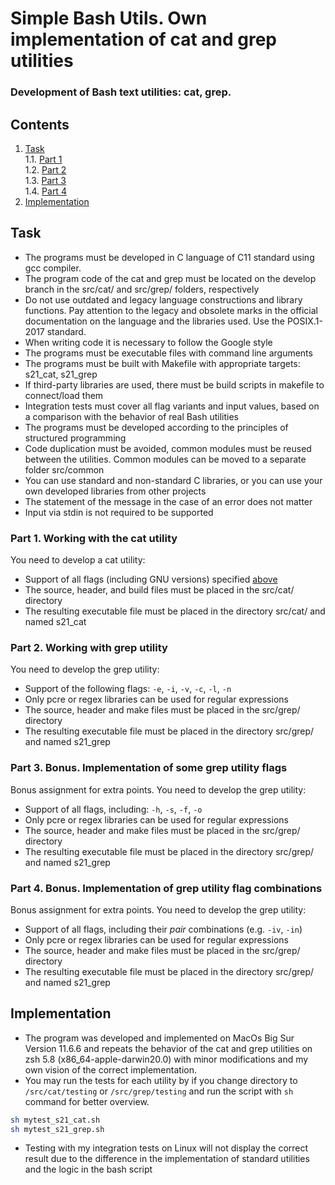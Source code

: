 # Simple Bash Utils. Own implementation of cat and grep utilities

### Development of Bash text utilities: cat, grep.

## Contents

1. [Task](#task) \
   1.1. [Part 1](#part-1-working-with-the-cat-utility)  
   1.2. [Part 2](#part-2-working-with-grep-utility)  
   1.3. [Part 3](#part-3-bonus-implementation-of-some-grep-utility-flags)  
   1.4. [Part 4](#part-4-bonus-implementation-of-grep-utility-flag-combinations)
2. [Implementation](#implementation) 

## Task

- The programs must be developed in C language of C11 standard using gcc compiler.
- The program code of the cat and grep must be located on the develop branch in the src/cat/ and src/grep/ folders, respectively  
- Do not use outdated and legacy language constructions and library functions. Pay attention to the legacy and obsolete marks in the official documentation on the language and the libraries used. Use the POSIX.1-2017 standard.
- When writing code it is necessary to follow the Google style
- The programs must be executable files with command line arguments
- The programs must be built with Makefile with appropriate targets: s21_cat, s21_grep
- If third-party libraries are used, there must be build scripts in makefile to connect/load them
- Integration tests must cover all flag variants and input values, based on a comparison with the behavior of real Bash utilities 
- The programs must be developed according to the principles of structured programming
- Code duplication must be avoided, common modules must be reused between the utilities. Common modules can be moved to a separate folder src/common
- You can use standard and non-standard C libraries, or you can use your own developed libraries from other projects
- The statement of the message in the case of an error does not matter
- Input via stdin is not required to be supported

### Part 1. Working with the cat utility

You need to develop a cat utility:
- Support of all flags (including GNU versions) specified [above](#cat-options)
- The source, header, and build files must be placed in the src/cat/ directory
- The resulting executable file must be placed in the directory src/cat/ and named s21_cat

### Part 2. Working with grep utility

You need to develop the grep utility:
- Support of the following flags: `-e`, `-i`, `-v`, `-c`, `-l`, `-n`
- Only pcre or regex libraries can be used for regular expressions
- The source, header and make files must be placed in the src/grep/ directory
- The resulting executable file must be placed in the directory src/grep/ and named s21_grep

### Part 3. Bonus. Implementation of some grep utility flags

Bonus assignment for extra points. You need to develop the grep utility:
- Support of all flags, including: `-h`, `-s`, `-f`, `-o`
- Only pcre or regex libraries can be used for regular expressions
- The source, header and make files must be placed in the src/grep/ directory
- The resulting executable file must be placed in the directory src/grep/ and named s21_grep

### Part 4. Bonus. Implementation of grep utility flag combinations

Bonus assignment for extra points. You need to develop the grep utility:
- Support of all flags, including their _pair_ combinations (e.g. `-iv`, `-in`)
- Only pcre or regex libraries can be used for regular expressions
- The source, header and make files must be placed in the src/grep/ directory
- The resulting executable file must be placed in the directory src/grep/ and named s21_grep

## Implementation

  - The program was developed and implemented on MacOs Big Sur Version 11.6.6 and repeats the behavior of the cat and grep utilities on zsh 5.8 (x86_64-apple-darwin20.0) with minor modifications and my own vision of the correct implementation.
  - You may run the tests for each utility by if you change directory to `/src/cat/testing` or `/src/grep/testing` and run the script with `sh` command for better overview.
  ```zsh
  sh mytest_s21_cat.sh
  sh mytest_s21_grep.sh
  ```
  - Testing with my integration tests on Linux will not display the correct result due to the difference in the implementation of standard utilities and the logic in the bash script
   